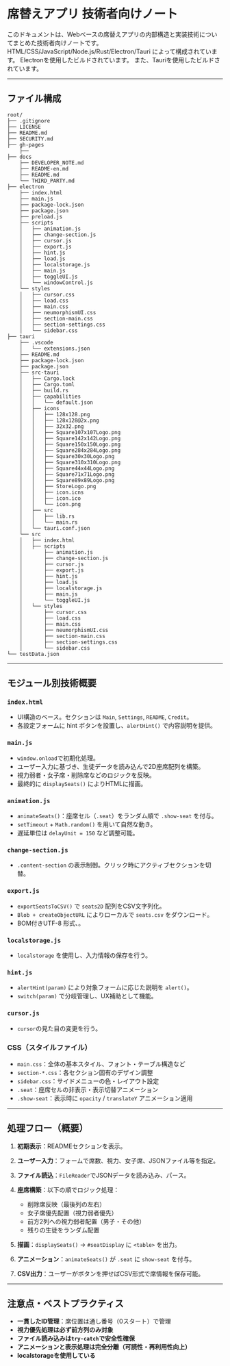 # 席替えアプリ 技術者向けノート

このドキュメントは、Webベースの席替えアプリの内部構造と実装技術についてまとめた技術者向けノートです。HTML/CSS/JavaScript/Node.js/Rust/Electron/Tauri によって構成されています。
Electronを使用したビルドされています。
また、Tauriを使用したビルドされています。

---

## ファイル構成

```
root/
├── .gitignore
├── LICENSE
├── README.md
├── SECURITY.md
├── gh-pages
    ├── 
├── docs
    ├── DEVELOPER_NOTE.md
    ├── README-en.md
    ├── README.md
    └── THIRD_PARTY.md
├── electron
    ├── index.html
    ├── main.js
    ├── package-lock.json
    ├── package.json
    ├── preload.js
    ├── scripts
    │   ├── animation.js
    │   ├── change-section.js
    │   ├── cursor.js
    │   ├── export.js
    │   ├── hint.js
    │   ├── load.js
    │   ├── localstorage.js
    │   ├── main.js
    │   ├── toggleUI.js
    │   └── windowControl.js
    └── styles
    │   ├── cursor.css
    │   ├── load.css
    │   ├── main.css
    │   ├── neumorphismUI.css
    │   ├── section-main.css
    │   ├── section-settings.css
    │   └── sidebar.css
├── tauri
    ├── .vscode
    │   └── extensions.json
    ├── README.md
    ├── package-lock.json
    ├── package.json
    ├── src-tauri
    │   ├── Cargo.lock
    │   ├── Cargo.toml
    │   ├── build.rs
    │   ├── capabilities
    │   │   └── default.json
    │   ├── icons
    │   │   ├── 128x128.png
    │   │   ├── 128x128@2x.png
    │   │   ├── 32x32.png
    │   │   ├── Square107x107Logo.png
    │   │   ├── Square142x142Logo.png
    │   │   ├── Square150x150Logo.png
    │   │   ├── Square284x284Logo.png
    │   │   ├── Square30x30Logo.png
    │   │   ├── Square310x310Logo.png
    │   │   ├── Square44x44Logo.png
    │   │   ├── Square71x71Logo.png
    │   │   ├── Square89x89Logo.png
    │   │   ├── StoreLogo.png
    │   │   ├── icon.icns
    │   │   ├── icon.ico
    │   │   └── icon.png
    │   ├── src
    │   │   ├── lib.rs
    │   │   └── main.rs
    │   └── tauri.conf.json
    └── src
    │   ├── index.html
    │   ├── scripts
    │       ├── animation.js
    │       ├── change-section.js
    │       ├── cursor.js
    │       ├── export.js
    │       ├── hint.js
    │       ├── load.js
    │       ├── localstorage.js
    │       ├── main.js
    │       └── toggleUI.js
    │   └── styles
    │       ├── cursor.css
    │       ├── load.css
    │       ├── main.css
    │       ├── neumorphismUI.css
    │       ├── section-main.css
    │       ├── section-settings.css
    │       └── sidebar.css
└── testData.json
```

---

## モジュール別技術概要

### `index.html`

* UI構造のベース。セクションは `Main`, `Settings`, `README`, `Credit`。
* 各設定フォームに hint ボタンを設置し、`alertHint()` で内容説明を提供。

### `main.js`

* `window.onload`で初期化処理。
* ユーザー入力に基づき、生徒データを読み込んで2D座席配列を構築。
* 視力弱者・女子席・削除席などのロジックを反映。
* 最終的に `displaySeats()` によりHTMLに描画。

### `animation.js`

* `animateSeats()`：座席セル（`.seat`）をランダム順で `.show-seat` を付与。
* `setTimeout` + `Math.random()` を用いて自然な動き。
* 遅延単位は `delayUnit = 150` など調整可能。

### `change-section.js`

* `.content-section` の表示制御。クリック時にアクティブセクションを切替。

### `export.js`

* `exportSeatsToCSV()` で `seats2D` 配列をCSV文字列化。
* `Blob + createObjectURL` によりローカルで `seats.csv` をダウンロード。
* BOM付きUTF-8 形式、。

### `localstorage.js`

* `localstorage` を使用し、入力情報の保存を行う。

### `hint.js`

* `alertHint(param)` により対象フォームに応じた説明を `alert()`。
* `switch(param)` で分岐管理し、UX補助として機能。

### `cursor.js`

* `cursor`の見た目の変更を行う。

### CSS（スタイルファイル）

* `main.css`：全体の基本スタイル、フォント・テーブル構造など
* `section-*.css`：各セクション固有のデザイン調整
* `sidebar.css`：サイドメニューの色・レイアウト設定
* `.seat`：座席セルの非表示・表示切替アニメーション
* `.show-seat`：表示時に `opacity` / `translateY` アニメーション適用

---

## 処理フロー（概要）

1. **初期表示**：READMEセクションを表示。
2. **ユーザー入力**：フォームで席数、視力、女子席、JSONファイル等を指定。
3. **ファイル読込**：`FileReader`でJSONデータを読み込み、パース。
4. **座席構築**：以下の順でロジック処理：

   * 削除席反映（最後列の左右）
   * 女子席優先配置（視力弱者優先）
   * 前方2列への視力弱者配置（男子・その他）
   * 残りの生徒をランダム配置
5. **描画**：`displaySeats()` → `#seatDisplay` に `<table>` を出力。
6. **アニメーション**：`animateSeats()` が `.seat` に `show-seat` を付与。
7. **CSV出力**：ユーザーがボタンを押せばCSV形式で席情報を保存可能。

---

## 注意点・ベストプラクティス

* **一貫したID管理**：席位置は通し番号（0スタート）で管理
* **視力優先処理は必ず前方列のみ対象**
* **ファイル読み込みは`try-catch`で安全性確保**
* **アニメーションと表示処理は完全分離（可読性・再利用性向上）**
* **localstorageを使用している**
